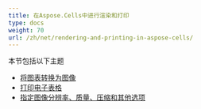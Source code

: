```yaml
---
title: 在Aspose.Cells中进行渲染和打印
type: docs
weight: 70
url: /zh/net/rendering-and-printing-in-aspose-cells/
---
```


本节包括以下主题

- [将图表转换为图像](/cells/zh/net/convert-charts-to-images/)
- [打印电子表格](/cells/zh/net/print-spreadsheets/)
- [指定图像分辨率、质量、压缩和其他选项](/cells/zh/net/specify-image-resolution-quality-compression-and-other-options/)
